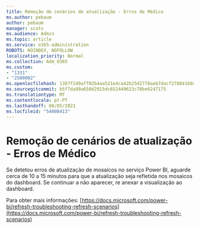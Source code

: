 ```yaml
---
title: Remoção de cenários de atualização - Erros de Médico
ms.author: pebaum
author: pebaum
manager: scotv
ms.audience: Admin
ms.topic: article
ms.service: o365-administration
ROBOTS: NOINDEX, NOFOLLOW
localization_priority: Normal
ms.collection: Adm_O365
ms.custom:
- "1331"
- "2500002"
ms.openlocfilehash: 1387f249aff02b4aa521edca42b25d2778aeb7dacf27884160ae3a252959f6c9
ms.sourcegitcommit: b5f7da89a650d2915dc652449623c78be6247175
ms.translationtype: MT
ms.contentlocale: pt-PT
ms.lasthandoff: 08/05/2021
ms.locfileid: "54008413"
---
```

# <a name="troubleshooting-refresh-scenarios---tile-errors"></a>Remoção de cenários de atualização - Erros de Médico

Se detetou erros de atualização de mosaicos no serviço Power BI, aguarde cerca de 10 a 15 minutos para que a atualização seja refletida nos mosaicos do dashboard. Se continuar a não aparecer, re anexar a visualização ao dashboard.

Para obter mais informações: [https://docs.microsoft.com/power-bi/refresh-troubleshooting-refresh-scenarios](https://docs.microsoft.com/power-bi/refresh-troubleshooting-refresh-scenarios)

